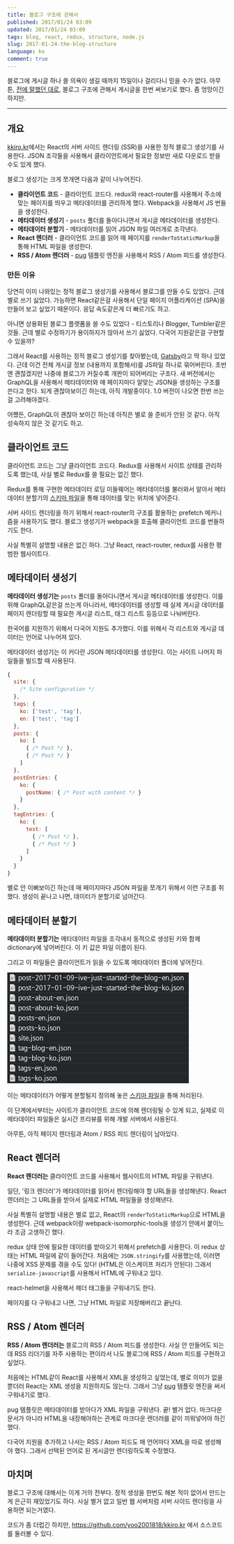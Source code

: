 ```yaml
---
title: 블로그 구조에 관해서
published: 2017/01/24 03:09
updated: 2017/01/24 03:09
tags: blog, react, redux, structure, node.js
slug: 2017-01-24-the-blog-structure
language: ko
comment: true
---
```

블로그에 게시글 하나 쓸 의욕이 생길 때까지 15일이나 걸리다니 믿을 수가 없다.
아무튼, [전에 말했던 대로](/lang-ko/2017-01-09-ive-just-started-the-blog/),
블로그 구조에 관해서 게시글을 한번 써보기로 했다. 좀 엉망이긴 하지만.

---

## 개요
[kkiro.kr](http://kkiro.kr/)에서는 React의 서버 사이드 렌더링 (SSR)을
사용한 정적 블로그 생성기를 사용한다. JSON 조각들을 사용해서 클라이언트에서 필요한 정보만
새로 다운로드 받을 수도 있게 했다.

블로그 생성기는 크게 쪼개면 다음과 같이 나누어진다.
- **클라이언트 코드** - 클라이언트 코드다. redux와 react-router를 사용해서 주소에 맞는
  페이지를 띄우고 메타데이터를 관리하게 했다. Webpack을 사용해서 JS 번들을 생성한다.
- **메타데이터 생성기** - `posts` 폴더를 돌아다니면서 게시글 메타데이터를 생성한다.
- **메타데이터 분할기** - 메타데이터를 읽어 JSON 파일 여러개로 조각낸다.
- **React 렌더러** - 클라이언트 코드를 읽어 매 페이지를 `renderToStaticMarkup`을
  통해 HTML 파일을 생성한다.
- **RSS / Atom 렌더러** - [pug](https://pugjs.com/) 템플릿 엔진을 사용해서 RSS /
  Atom 피드를 생성한다.

### 만든 이유
당연히 이미 나와있는 정적 블로그 생성기를 사용해서 블로그를 만들 수도 있었다. 근데
별로 쓰기 싫었다. 가능하면 React같은걸 사용해서 단일 페이지 어플리케이션 (SPA)을
만들어 보고 싶었기 때문이다. 응답 속도같은게 더 빠르기도 하고.

아니면 상용화된 블로그 플랫폼을 쓸 수도 있었다 - 티스토리나 Blogger, Tumbler같은 것들.
근데 별로 수정하기가 용이하지가 않아서 쓰기 싫었다. 다국어 지원같은걸 구현할 수 있을까?

그래서 React를 사용하는 정적 블로그 생성기를 찾아봤는데,
[Gatsby](https://github.com/gatsbyjs)라고 딱 하나 있었다.
근데 이건 전체 게시글 정보 (내용까지 포함해서)를 JS파일 하나로
묶어버린다. 초반엔 괜찮겠지만 나중에 블로그가 커질수록 개판이 되어버리는 구조다.
새 버전에서는 GraphQL을 사용해서 메타데이터와 매 페이지마다 알맞는 JSON을 생성하는 구조를
쓴다고 한다. 되게 괜찮아보이긴 하는데, 아직 개발중이다. 1.0 버전이 나오면 한번 쓰는걸
고려해야겠다.

어쨌든, GraphQL이 괜찮아 보이긴 하는데 아직은 별로 쓸 준비가 안된 것 같다. 아직 성숙하지
않은 것 같기도 하고.

## 클라이언트 코드
클라이언트 코드는 그냥 클라이언트 코드다. Redux를 사용해서 사이트 상태를 관리하도록
했는데, 사실 별로 Redux를 쓸 필요는 없긴 했다.

Redux를 통해 구현한 메타데이터 로딩 미들웨어는 메타데이터를 불러와서 알아서
메타데이터 분할기의
[스키마 파일](https://github.com/yoo2001818/kkiro.kr/blob/master/src/schema.js)을
통해 데이터를 맞는 위치에 넣어준다.

서버 사이드 렌더링을 하기 위해서 react-router의 구조를 활용하는 prefetch 메커니즘을
사용하기도 했다. 블로그 생성기가 webpack을 호출해 클라이언트 코드를 번들하기도 한다.

사실 특별히 설명할 내용은 없긴 하다. 그냥 React, react-router, redux를 사용한 평범한
웹사이트다.

## 메타데이터 생성기
**메타데이터 생성기는** `posts` 폴더를 돌아다니면서 게시글 메타데이터를 생성한다.
이를 위해 GraphQL같은걸 쓰는게 아니라서, 메타데이터를 생성할 때 실제 게시글 데이터를
페이지 렌더링할 때 필요한 게시글 리스트, 태그 리스트 등등으로 나눠버린다.

한국어를 지원하기 위해서 다국어 지원도 추가했다. 이를 위해서 각 리스트와 게시글 데이터는
언어로 나누어져 있다.

메타데이터 생성기는 이 커다란 JSON 메타데이터를 생성한다. 이는 사이트 나머지 파일들을
빌드할 때 사용된다.
```js
{
  site: {
    /* Site configuration */
  },
  tags: {
    ko: ['test', 'tag'],
    en: ['test', 'tag']
  },
  posts: {
    ko: [
      { /* Post */ },
      { /* Post */ }
    ]
  },
  postEntries: {
    ko: {
      postName: { /* Post with content */ }
    }
  },
  tagEntries: {
    ko: {
      test: [
        { /* Post */ },
        { /* Post */ }
      ]
    }
  }
}
```

별로 안 이뻐보이긴 하는데 매 페이지마다 JSON 파일을 쪼개기 위해서 이런 구조를 취했다.
생성이 끝나고 나면, 데이터가 분할기로 넘어간다.

## 메타데이터 분할기
**메타데이터 분할기는** 메타데이터 파일을 조각내서 동적으로 생성된 키와 함께 dictionary에
넣어버린다. 이 키 값은 파일 이름이 된다.

그리고 이 파일들은 클라이언트가 읽을 수 있도록 메타데이터 폴더에 넣어진다.

![파일 목록](/media/metadataSeparatorFileList.png)

이는 메타데이터가 어떻게 분할될지 정의해 놓은
[스키마 파일](https://github.com/yoo2001818/kkiro.kr/blob/master/src/schema.js)을
통해 처리된다.

이 단계에서부터는 사이트가 클라이언트 코드에 의해 렌더링될 수 있게 되고, 실제로
이 메타데이터 파일들은 실시간 프리뷰를 위해 개발 서버에서 사용된다.

아무튼, 아직 페이지 렌더링과 Atom / RSS 피드 렌더링이 남아있다.

## React 렌더러
**React 렌더러는** 클라이언트 코드를 사용해서 웹사이트의 HTML 파일을 구워낸다.

일단, '링크 렌더러'가 메타데이터를 읽어서 렌더링해야 할 URL들을 생성해낸다. React 렌더러는
그 URL들을 받아서 실제로 HTML 파일들을 생성해낸다.

사실 특별히 설명할 내용은 별로 없고, React의 `renderToStaticMarkup`으로 HTML을 생성한다.
근데 webpack이랑 webpack-isomorphic-tools을 생성기 안에서 붙이느라 조금 고생하긴 했다.

redux 상태 안에 필요한 데이터를 받아오기 위해서 prefetch를 사용한다. 이 redux 상태는
HTML 파일에 같이 들어간다. 처음에는 `JSON.stringify`를 사용했는데, 이러면 나중에
XSS 문제를 겪을 수도 있다! (HTML은 이스케이프 처리가 안된다) 그래서
`serialize-javascript`를 사용해서 HTML에 구워내고 있다.

react-helmet을 사용해서 헤더 태그들을 구워내기도 한다.

페이지를 다 구워내고 나면, 그냥 HTML 파일로 저장해버리고 끝난다.

## RSS / Atom 렌더러
**RSS / Atom 렌더러는** 블로그의 RSS / Atom 피드를 생성한다. 사실 안 만들어도 되는데
RSS 리더기를 자주 사용하는 편이라서 나도 블로그에 RSS / Atom 피드를 구현하고 싶었다.

처음에는 HTML같이 React를 사용해서 XML을 생성하고 싶었는데, 별로 의미가 없을 뿐더러
React는 XML 생성을 지원하지도 않는다. 그래서 그냥 [pug](https://pugjs.com/) 템플릿
엔진을 써서 구워내기로 했다.

pug 템플릿은 메타데이터를 받아다가 XML 파일을 구워낸다. 끝! 별거 없다. 마크다운 문서가
아니라 HTML을 내장해야하는 관계로 마크다운 렌더러를 같이 끼워넣어야 하긴 했다.

다국어 지원을 추가하고 나서는 RSS / Atom 피드도 매 언어마다 XML을 따로 생성해야 했다.
그래서 선택된 언어로 된 게시글만 렌더링하도록 수정했다.

## 마치며
블로그 구조에 대해서는 이게 거의 전부다. 정적 생성을 한번도 해본 적이 없어서 만드는게
은근히 재밌었기도 하다. 사실 별거 없고 일반 웹 서버처럼 서버 사이드 렌더링을 사용하면
되는거였다.

코드가 좀 더럽긴 하지만, https://github.com/yoo2001818/kkiro.kr 에서 소스코드를
둘러볼 수 있다.
